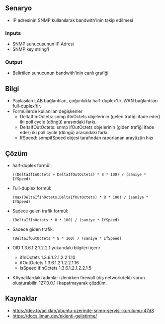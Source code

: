 ## Senaryo 

- IP adresinin SNMP kullanılarak bandwith'inin takip edilmesi

### Inputs

- SNMP sunucusunun IP Adresi
- SNMP key string'i

### Output

- Belirtilen sunucunun bandwith'inin canlı grafiği 

## Bilgi

- Paylaşılan LAB bağlantıları, çoğunlukla half-duplex'tir. WAN bağlantıları full-duplex'tir.
- Formüllerde kullanılan değişkenler
  - DeltaIfImOctets: snmp ifInOctets objelerinin (gelen trafiği ifade eder) iki poll cycle (döngü) arasındaki farkı.
  - DeltaIfOutOctets: snmp ifOutOctets objelerinin (giden trafiği ifade eder) iki poll cycle (döngü) arasındaki farkı.
  - IfSpeed: snmpifSpeed objesi tarafından raporlanan arayüzün hızı

## Çözüm

- half-duplex formül:

  ```
  ((DeltaIfInOctets + DeltaIfOutOctets) * 8 * 100) / (saniye * IfSpeed)
  ```

- Full-duplex formül:

  ```
  (max(DeltaIfInOctets,DeltaIfOutOctets) * 8 * 100) / (saniye * IfSpeed)
  ```

- Sadece gelen trafik formül:

  ```
  (DeltaIfInOctets * 8 * 100) / (saniye * IfSpeed)
  ```

- Sadece giden trafik:

  ```
  (DeltaIfOutOctets * 8 * 100) / (saniye * IfSpeed)
  ```

- OID 1.3.6.1.2.1.2.2.1 yukarıdaki bilgileri içerir

  - ifInOctets  1.3.6.1.2.1.2.2.1.10
  - ifOutOctets  1.3.6.1.2.1.2.2.1.16
  - isSpeed ifInOctets  1.3.6.1.2.1.2.2.1.5

* KAynaklardaki adımlar izlenirken firewall (dış networkdeki) sorun oluşturabilir. 127.0.0.1 i kapatmayarak çözdüm.

## Kaynaklar
- https://dev.to/aciklab/ubuntu-uzerinde-snmp-servisi-kurulumu-47d8
- https://docs.liman.dev/eklenti-gelistirme/
